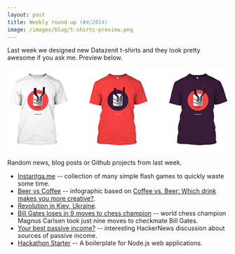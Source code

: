 ```yaml
---
layout: post
title: Weekly round-up (#4/2014)
image: /images/blog/t-shirts-preview.png
---
```

Last week we designed new Datazenit t-shirts and they look pretty awesome if you ask me. Preview below.

[![Datazenit T-Shirt Preview](/images/blog/t-shirts-preview-510.jpg)](/images/blog/t-shirts-preview.png)

Random news, blog posts or Github projects from last week.

* [Instantga.me](http://www.instantga.me/) -- collection of many simple flash games to quickly waste some time.  
* [Beer vs Coffee](http://en.ilovecoffee.jp/posts/view/79) -- infographic based on [Coffee vs. Beer: Which drink makes you more creative?](https://medium.com/what-i-learned-today/f7fcb3b786b1).  
* [Revolution in Kiev, Ukraine](http://zyalt.livejournal.com/984735.html).
* [Bill Gates loses in 9 moves to chess champion](http://www.youtube.com/watch?v=84NwnSltHFo) -- world chess champion Magnus Carlsen took just nine moves to checkmate Bill Gates.  
* [Your best passive income?](https://news.ycombinator.com/item?id=7094402) -- interesting HackerNews discussion about sources of passive income.
* [Hackathon Starter](https://github.com/sahat/hackathon-starter) -- A boilerplate for Node.js web applications.
